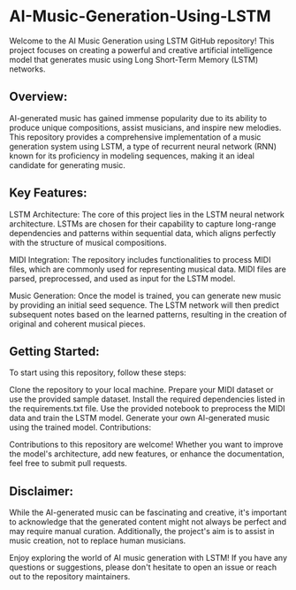 # AI-Music-Generation-Using-LSTM
Welcome to the AI Music Generation using LSTM GitHub repository! This project focuses on creating a powerful and creative artificial intelligence model that generates music using Long Short-Term Memory (LSTM) networks.

## Overview:
AI-generated music has gained immense popularity due to its ability to produce unique compositions, assist musicians, and inspire new melodies. This repository provides a comprehensive implementation of a music generation system using LSTM, a type of recurrent neural network (RNN) known for its proficiency in modeling sequences, making it an ideal candidate for generating music.

## Key Features:

LSTM Architecture: The core of this project lies in the LSTM neural network architecture. LSTMs are chosen for their capability to capture long-range dependencies and patterns within sequential data, which aligns perfectly with the structure of musical compositions.

MIDI Integration: The repository includes functionalities to process MIDI files, which are commonly used for representing musical data. MIDI files are parsed, preprocessed, and used as input for the LSTM model.

Music Generation: Once the model is trained, you can generate new music by providing an initial seed sequence. The LSTM network will then predict subsequent notes based on the learned patterns, resulting in the creation of original and coherent musical pieces.

## Getting Started:

To start using this repository, follow these steps:

Clone the repository to your local machine.
Prepare your MIDI dataset or use the provided sample dataset.
Install the required dependencies listed in the requirements.txt file.
Use the provided notebook to preprocess the MIDI data and train the LSTM model.
Generate your own AI-generated music using the trained model.
Contributions:

Contributions to this repository are welcome! Whether you want to improve the model's architecture, add new features, or enhance the documentation, feel free to submit pull requests.

## Disclaimer:

While the AI-generated music can be fascinating and creative, it's important to acknowledge that the generated content might not always be perfect and may require manual curation. Additionally, the project's aim is to assist in music creation, not to replace human musicians.

Enjoy exploring the world of AI music generation with LSTM! If you have any questions or suggestions, please don't hesitate to open an issue or reach out to the repository maintainers.
